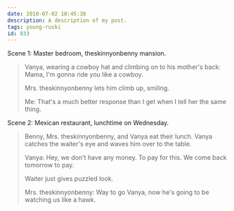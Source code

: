 ```yaml
---
date: 2010-07-02 10:45:38
description: A description of my post.
tags: young-ruski
id: 833
---
```

Scene 1:  Master bedroom, theskinnyonbenny mansion.

<blockquote>Vanya, wearing a cowboy hat and climbing on to his mother's back:  Mama, I'm gonna ride you like a cowboy.

Mrs. theskinnyonbenny lets him climb up, smiling.

Me:  That's a much better response than I get when I tell her the same thing.</blockquote>

Scene 2:  Mexican restaurant, lunchtime on Wednesday.

<blockquote>Benny, Mrs. theskinnyonbenny, and Vanya eat their lunch.  Vanya catches the waiter's eye and waves him over to the table.

Vanya:  Hey, we don't have any money.  To pay for this.  We come back tomorrow to pay.

Waiter just gives puzzled look.

Mrs. theskinnyonbenny:  Way to go Vanya, now he's going to be watching us like a hawk.</blockquote>
